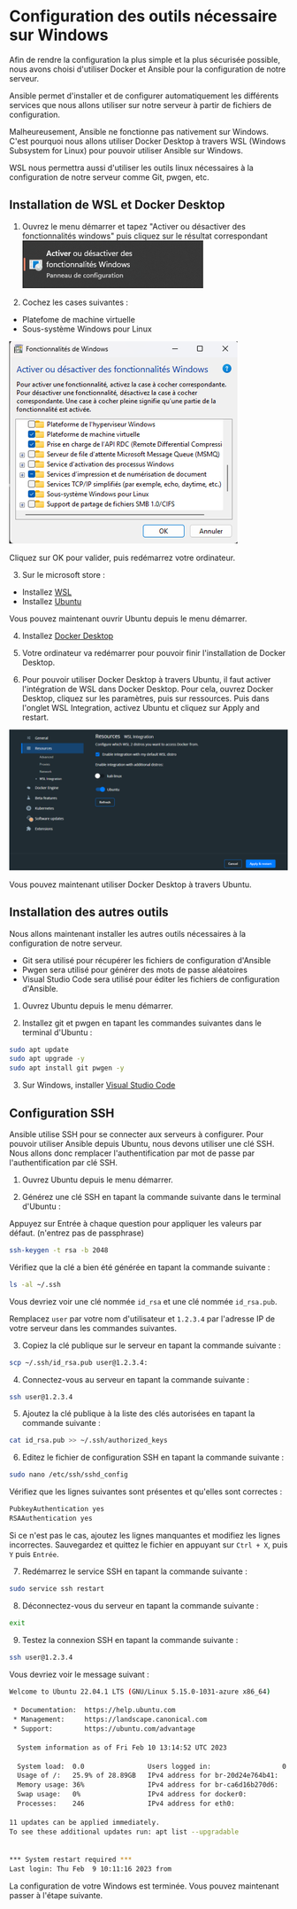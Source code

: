 # Configuration des outils nécessaire sur Windows

Afin de rendre la configuration la plus simple et la plus sécurisée possible, nous avons choisi d'utiliser Docker et Ansible pour la configuration de notre serveur. 

Ansible permet d'installer et de configurer automatiquement les différents services que nous allons utiliser sur notre serveur à partir de fichiers de configuration.

Malheureusement, Ansible ne fonctionne pas nativement sur Windows. C'est pourquoi nous allons utiliser Docker Desktop à travers WSL (Windows Subsystem for Linux) pour pouvoir utiliser Ansible sur Windows. 

WSL nous permettra aussi d'utiliser les outils linux nécessaires à la configuration de notre serveur comme Git, pwgen, etc.

## Installation de WSL et Docker Desktop

1. Ouvrez le menu démarrer et tapez "Activer ou désactiver des fonctionnalités windows" puis cliquez sur le résultat correspondant
![activer ou désactiver des fonctionnalités windows](./images/activer-desactiver.png)

2. Cochez les cases suivantes :
  - Platefome de machine virtuelle
  - Sous-système Windows pour Linux

![fonctionnalités windows](./images/fonctionalites.png)

Cliquez sur OK pour valider, puis redémarrez votre ordinateur.

3. Sur le microsoft store :
  - Installez [WSL](https://www.microsoft.com/store/productId/9P9TQF7MRM4R)
  - Installez [Ubuntu](https://www.microsoft.com/store/productId/9PN20MSR04DW)

Vous pouvez maintenant ouvrir Ubuntu depuis le menu démarrer.


4. Installez [Docker Desktop](https://www.docker.com/products/docker-desktop/)

5. Votre ordinateur va redémarrer pour pouvoir finir l'installation de Docker Desktop.

6. Pour pouvoir utiliser Docker Desktop à travers Ubuntu, il faut activer l'intégration de WSL dans Docker Desktop. Pour cela, ouvrez Docker Desktop, cliquez sur les paramètres, puis sur ressources. Puis dans l'onglet WSL Integration, activez Ubuntu et cliquez sur Apply and restart.

![docker desktop wsl](./images/wsl.png)

Vous pouvez maintenant utiliser Docker Desktop à travers Ubuntu.

## Installation des autres outils

Nous allons maintenant installer les autres outils nécessaires à la configuration de notre serveur. 
- Git sera utilisé pour récupérer les fichiers de configuration d'Ansible
- Pwgen sera utilisé pour générer des mots de passe aléatoires 
- Visual Studio Code sera utilisé pour éditer les fichiers de configuration d'Ansible.

1. Ouvrez Ubuntu depuis le menu démarrer.

2. Installez git et pwgen en tapant les commandes suivantes dans le terminal d'Ubuntu :

```bash
sudo apt update
sudo apt upgrade -y
sudo apt install git pwgen -y
```

3. Sur Windows, installer [Visual Studio Code](https://code.visualstudio.com/)

## Configuration SSH

Ansible utilise SSH pour se connecter aux serveurs à configurer. Pour pouvoir utiliser Ansible depuis Ubuntu, nous devons utiliser une clé SSH. Nous allons donc remplacer l'authentification par mot de passe par l'authentification par clé SSH.

1. Ouvrez Ubuntu depuis le menu démarrer.

2. Générez une clé SSH en tapant la commande suivante dans le terminal d'Ubuntu :

Appuyez sur Entrée à chaque question pour appliquer les valeurs par défaut. (n'entrez pas de passphrase)

```bash
ssh-keygen -t rsa -b 2048
```

Vérifiez que la clé a bien été générée en tapant la commande suivante :

```bash
ls -al ~/.ssh
```

Vous devriez voir une clé nommée `id_rsa` et une clé nommée `id_rsa.pub`.

Remplacez `user` par votre nom d'utilisateur et `1.2.3.4` par l'adresse IP de votre serveur dans les commandes suivantes.

3. Copiez la clé publique sur le serveur en tapant la commande suivante :

```bash
scp ~/.ssh/id_rsa.pub user@1.2.3.4:
```

4. Connectez-vous au serveur en tapant la commande suivante :

```bash
ssh user@1.2.3.4
```

5. Ajoutez la clé publique à la liste des clés autorisées en tapant la commande suivante :

```bash
cat id_rsa.pub >> ~/.ssh/authorized_keys
```

6. Editez le fichier de configuration SSH en tapant la commande suivante :

```bash
sudo nano /etc/ssh/sshd_config
```

Vérifiez que les lignes suivantes sont présentes et qu'elles sont correctes :

```bash
PubkeyAuthentication yes
RSAAuthentication yes
```

Si ce n'est pas le cas, ajoutez les lignes manquantes et modifiez les lignes incorrectes. Sauvegardez et quittez le fichier en appuyant sur `Ctrl + X`, puis `Y` puis `Entrée`.

7. Redémarrez le service SSH en tapant la commande suivante :

```bash
sudo service ssh restart
```

8. Déconnectez-vous du serveur en tapant la commande suivante :

```bash
exit
```

9. Testez la connexion SSH en tapant la commande suivante :

```bash
ssh user@1.2.3.4
```

Vous devriez voir le message suivant :

```bash
Welcome to Ubuntu 22.04.1 LTS (GNU/Linux 5.15.0-1031-azure x86_64)

 * Documentation:  https://help.ubuntu.com
 * Management:     https://landscape.canonical.com
 * Support:        https://ubuntu.com/advantage

  System information as of Fri Feb 10 13:14:52 UTC 2023

  System load:  0.0                Users logged in:                  0
  Usage of /:   25.9% of 28.89GB   IPv4 address for br-20d24e764b41: 
  Memory usage: 36%                IPv4 address for br-ca6d16b270d6: 
  Swap usage:   0%                 IPv4 address for docker0:         
  Processes:    246                IPv4 address for eth0:            

11 updates can be applied immediately.
To see these additional updates run: apt list --upgradable


*** System restart required ***
Last login: Thu Feb  9 10:11:16 2023 from 
```

La configuration de votre Windows est terminée. Vous pouvez maintenant passer à l'étape suivante.